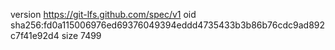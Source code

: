 version https://git-lfs.github.com/spec/v1
oid sha256:fd0a115006976ed69376049394eddd4735433b3b86b76cdc9ad892c7f41e92d4
size 7499
